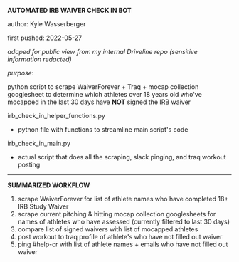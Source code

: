 **AUTOMATED IRB WAIVER CHECK IN BOT**

author: Kyle Wasserberger

first pushed: 2022-05-27

*adaped for public view from my internal Driveline repo (sensitive information redacted)*

*purpose*:

python script to scrape WaiverForever + Traq + mocap collection googlesheet to determine which athletes over 18 years old who've mocapped in the last 30 days have **NOT** signed the IRB waiver

irb_check_in_helper_functions.py
- python file with functions to streamline main script's code

irb_check_in_main.py
- actual script that does all the scraping, slack pinging, and traq workout posting

---

**SUMMARIZED WORKFLOW**

1. scrape WaiverForever for list of athlete names who have completed 18+ IRB Study Waiver
2. scrape current pitching & hitting mocap collection googlesheets for names of athletes who have assessed (currently filtered to last 30 days)
3. compare list of signed waivers with list of mocapped athletes
4. post workout to traq profile of athlete's who have not filled out waiver
5. ping #help-cr with list of athlete names + emails who have not filled out waiver


